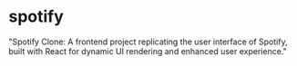 # spotify
"Spotify Clone: A frontend project replicating the user interface of Spotify, built with React for dynamic UI rendering and enhanced user experience."
